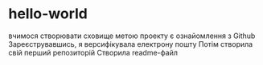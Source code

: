 # hello-world
вчимося створювати сховище
метою проекту є ознайомлення з Github
Зареєструвавшись, я версифікувала електрону пошту
Потім створила свій перший репозиторій
Створила readme-файл
